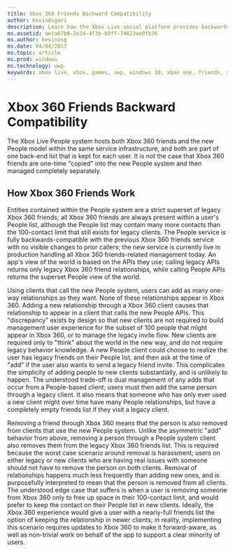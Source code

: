 ```yaml
---
title: Xbox 360 Friends Backward Compatibility
author: KevinAsgari
description: Learn how the Xbox Live social platform provides backwards compatibility with the Xbox 360 Friends system.
ms.assetid: aeca67b0-2e24-4f3b-b8ff-74823ee0fb36
ms.author: kevinasg
ms.date: 04/04/2017
ms.topic: article
ms.prod: windows
ms.technology: uwp
keywords: xbox live, xbox, games, uwp, windows 10, xbox one, friends, xbox 360, social platform, people system
---
```


# Xbox 360 Friends Backward Compatibility

The Xbox Live People system hosts both Xbox 360 friends and the new People model within the same service infrastructure, and both are part of one back-end list that is kept for each user. It is not the case that Xbox 360 friends are one-time "copied" into the new People system and then managed completely separately.

## How Xbox 360 Friends Work

Entities contained within the People system are a strict superset of legacy Xbox 360 friends; all Xbox 360 friends are always present within a user's People list, although the People list may contain many more contacts than the 100-contact limit that still exists for legacy clients. The People service is fully backwards-compatible with the previous Xbox 360 friends service with no visible changes to prior callers; the new service is currently live in production handling all Xbox 360 friends-related management today. An app's view of the world is based on the APIs they use; calling legacy APIs returns only legacy Xbox 360 friend relationships, while calling People APIs returns the superset People view of the world.

Using clients that call the new People system, users can add as many one-way relationships as they want. None of these relationships appear in Xbox 360. Adding a new relationship through a Xbox 360 client causes that relationship to appear in a client that calls the new People APIs. This "discrepancy" exists by design so that new clients are not required to build management user experience for the subset of 100 people that might appear in Xbox 360, or to manage the legacy invite flow. New clients are required only to "think" about the world in the new way, and do not require legacy behavior knowledge. A new People client could choose to realize the user has legacy friends on their People list, and then ask at the time of "add" if the user also wants to send a legacy friend invite. This complicates the simplicity of adding people to new clients substantially, and is unlikely to happen. The understood trade-off is dual management of any adds that occur from a People-based client; users must then add the same person through a legacy client. It also means that someone who has only ever used a new client might over time have many People relationships, but have a completely empty friends list if they visit a legacy client.

Removing a friend through Xbox 360 means that the person is also removed from clients that use the new People system. Unlike the asymmetric "add" behavior from above, removing a person through a People system client also removes them from the legacy Xbox 360 friends list. This is required because the worst case scenario around removal is harassment; users on either legacy or new clients who are having real issues with someone should not have to remove the person on both clients. Removal of relationships happens much less frequently than adding new ones, and is purposefully interpreted to mean that the person is removed from all clients. The understood edge case that suffers is when a user is removing someone from Xbox 360 only to free up space in their 100-contact limit, and would prefer to keep the contact on their People list in new clients. Ideally, the Xbox 360 experience would give a user with a nearly-full friends list the option of keeping the relationship in newer clients; in reality, implementing this scenario requires updates to Xbox 360 to make it forward-aware, as well as non-trivial work on behalf of the app to support a clear minority of users.
